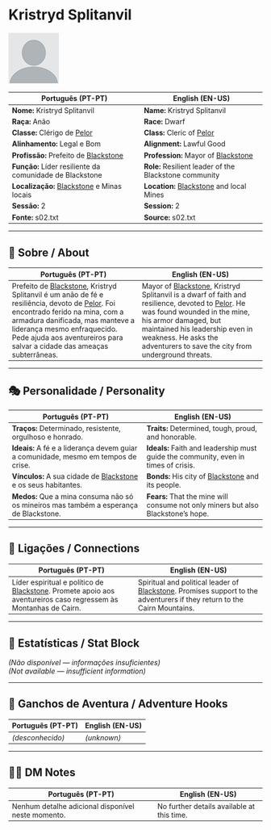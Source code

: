 # Kristryd Splitanvil

![Kristryd Splitanvil](docs/assets/npc/npc_blank.png)

| **Português (PT-PT)** | **English (EN-US)** |
| --------------------- | ------------------- |
| **Nome:** Kristryd Splitanvil | **Name:** Kristryd Splitanvil |
| **Raça:** Anão | **Race:** Dwarf |
| **Classe:** Clérigo de [Pelor](pelor.md) | **Class:** Cleric of [Pelor](pelor.md) |
| **Alinhamento:** Legal e Bom | **Alignment:** Lawful Good |
| **Profissão:** Prefeito de [Blackstone](blackstone.md) | **Profession:** Mayor of [Blackstone](blackstone.md) |
| **Função:** Líder resiliente da comunidade de Blackstone | **Role:** Resilient leader of the Blackstone community |
| **Localização:** [Blackstone](blackstone.md) e Minas locais | **Location:** [Blackstone](blackstone.md) and local Mines |
| **Sessão:** 2 | **Session:** 2 |
| **Fonte:** s02.txt | **Source:** s02.txt |

---

## 📖 Sobre / About

| **Português (PT-PT)** | **English (EN-US)** |
| --------------------- | ------------------- |
| Prefeito de [Blackstone](blackstone.md), Kristryd Splitanvil é um anão de fé e resiliência, devoto de [Pelor](pelor.md). Foi encontrado ferido na mina, com a armadura danificada, mas manteve a liderança mesmo enfraquecido. Pede ajuda aos aventureiros para salvar a cidade das ameaças subterrâneas. | Mayor of [Blackstone](blackstone.md), Kristryd Splitanvil is a dwarf of faith and resilience, devoted to [Pelor](pelor.md). He was found wounded in the mine, his armor damaged, but maintained his leadership even in weakness. He asks the adventurers to save the city from underground threats. |

---

## 🎭 Personalidade / Personality

| **Português (PT-PT)** | **English (EN-US)** |
| --------------------- | ------------------- |
| **Traços:** Determinado, resistente, orgulhoso e honrado. | **Traits:** Determined, tough, proud, and honorable. |
| **Ideais:** A fé e a liderança devem guiar a comunidade, mesmo em tempos de crise. | **Ideals:** Faith and leadership must guide the community, even in times of crisis. |
| **Vínculos:** A sua cidade de [Blackstone](blackstone.md) e os seus habitantes. | **Bonds:** His city of [Blackstone](blackstone.md) and its people. |
| **Medos:** Que a mina consuma não só os mineiros mas também a esperança de Blackstone. | **Fears:** That the mine will consume not only miners but also Blackstone’s hope. |

---

## 🔗 Ligações / Connections

| **Português (PT-PT)** | **English (EN-US)** |
| --------------------- | ------------------- |
| Líder espiritual e político de [Blackstone](blackstone.md). Promete apoio aos aventureiros caso regressem às Montanhas de Cairn. | Spiritual and political leader of [Blackstone](blackstone.md). Promises support to the adventurers if they return to the Cairn Mountains. |

---

<!-- 🔒 DM-ONLY SECTION BELOW -->

## 🧩 Estatísticas / Stat Block

*(Não disponível — informações insuficientes)*  
*(Not available — insufficient information)*

---

## 🎲 Ganchos de Aventura / Adventure Hooks

| **Português (PT-PT)** | **English (EN-US)** |
| --------------------- | ------------------- |
| *(desconhecido)* | *(unknown)* |

---

## 🧑‍💻 DM Notes

| **Português (PT-PT)** | **English (EN-US)** |
| --------------------- | ------------------- |
| Nenhum detalhe adicional disponível neste momento. | No further details available at this time. |

